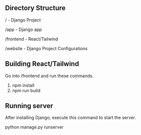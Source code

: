 ## Directory Structure

/ - Django Project

/app - Django app

/frontend - React/Tailwind

/website - Django Project Configurations

## Building React/Tailwind

Go into /frontend and run these commands.

1. npm install
2. npm run build

## Running server

After installing Django, execute this command to start the server.

python manage.py runserver
